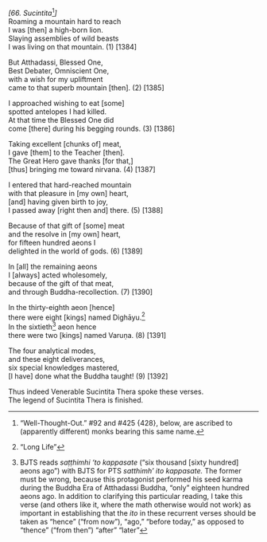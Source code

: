 *\[66. Sucintita*[^1]*\]*  
Roaming a mountain hard to reach  
I was \[then\] a high-born lion.  
Slaying assemblies of wild beasts  
I was living on that mountain. (1) \[1384\]

But Atthadassi, Blessed One,  
Best Debater, Omniscient One,  
with a wish for my upliftment  
came to that superb mountain \[then\]. (2) \[1385\]

I approached wishing to eat \[some\]  
spotted antelopes I had killed.  
At that time the Blessed One did  
come \[there\] during his begging rounds. (3) \[1386\]

Taking excellent \[chunks of\] meat,  
I gave \[them\] to the Teacher \[then\].  
The Great Hero gave thanks \[for that,\]  
\[thus\] bringing me toward nirvana. (4) \[1387\]

I entered that hard-reached mountain  
with that pleasure in \[my own\] heart,  
\[and\] having given birth to joy,  
I passed away \[right then and\] there. (5) \[1388\]

Because of that gift of \[some\] meat  
and the resolve in \[my own\] heart,  
for fifteen hundred aeons I  
delighted in the world of gods. (6) \[1389\]

In \[all\] the remaining aeons  
I \[always\] acted wholesomely,  
because of the gift of that meat,  
and through Buddha-recollection. (7) \[1390\]

In the thirty-eighth aeon \[hence\]  
there were eight \[kings\] named Dighāyu.[^2]  
In the sixtieth[^3] aeon hence  
there were two \[kings\] named Varuṇa. (8) \[1391\]

The four analytical modes,  
and these eight deliverances,  
six special knowledges mastered,  
\[I have\] done what the Buddha taught! (9) \[1392\]

Thus indeed Venerable Sucintita Thera spoke these verses.  
The legend of Sucintita Thera is finished.

[^1]: “Well-Thought-Out.” \#92 and \#425 {428}, below, are ascribed to (apparently different) monks bearing this same name.

[^2]: “Long Life”

[^3]: BJTS reads *saṭṭhimhi* *‘to kappasate* (“six thousand \[sixty hundred\] aeons ago”) with BJTS for PTS *satthimh’ ito kappasate.* The former must be wrong, because this protagonist performed his seed karma during the Buddha Era of Atthadassi Buddha, “only” eighteen hundred aeons ago. In addition to clarifying this particular reading, I take this verse (and others like it, where the math otherwise would not work) as important in establishing that the *ito* in these recurrent verses should be taken as “hence” (“from now”), “ago,” “before today,” as opposed to “thence” (“from then”) “after” “later”
